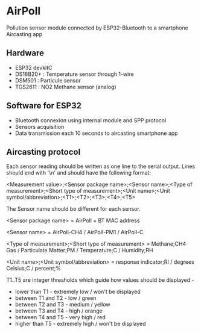 # AirPoll
Pollution sensor module connected by ESP32-Bluetooth to a smartphone Aircasting app


## Hardware
- ESP32 devkitC
- DS18B20+ : Temperature sensor through 1-wire
- DSM501 : Particule sensor
- TGS2611 : NO2 Methane sensor (analog)

## Software for ESP32
 - Bluetooth connexion using internal module and SPP protocol
 - Sensors acquisition
 - Data transmission each 10 seconds to aircasting smartphone app
 
## Aircasting protocol
 
Each sensor reading should be written as one line to the serial output. Lines should end with '\\n' and should have the following format:

\<Measurement value\>;\<Sensor package name\>;\<Sensor name\>;\<Type of measurement\>;\<Short type of measurement\>;\<Unit name\>;\<Unit symbol/abbreviation\>;\<T1\>;\<T2\>;\<T3\>;\<T4\>;\<T5\>

The Sensor name should be different for each sensor.

 \<Sensor package name\> = AirPoll + BT MAC address
 
 \<Sensor name\> = AirPoll-CH4 / AirPoll-PM1 / AirPoll-C
 
 \<Type of measurement\>;\<Short type of measurement\> = Methane;CH4 Gas / Particulate Matter;PM / Temperature;C / Humidity;RH
 
 \<Unit name\>;\<Unit symbol/abbreviation\> = response indicator;RI / degrees Celsius;C / percent;%

T1..T5 are integer thresholds which guide how values should be displayed -
- lower than T1 - extremely low / won't be displayed
- between T1 and T2 - low / green
- between T2 and T3 - medium / yellow
- between T3 and T4 - high / orange
- between T4 and T5 - very high / red
- higher than T5 - extremely high / won't be displayed
 
 
 
 

